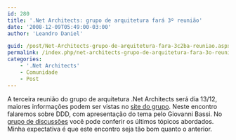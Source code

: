 ```yaml
---
id: 280
title: '.Net Architects: grupo de arquitetura fará 3º reunião'
date: '2008-12-09T05:49:00-03:00'
author: 'Leandro Daniel'

guid: /post/Net-Architects-grupo-de-arquitetura-fara-3c2ba-reuniao.aspx
permalink: /index.php/net-architects-grupo-de-arquitetura-fara-3o-reuniao/
categories:
    - '.Net Architects'
    - Comunidade
    - Post
---
```


A terceira reunião do grupo de arquitetura .Net Architects será dia 13/12, maiores informações podem ser vistas no [site do grupo](http://dotnetarchitects.net/dotnetarchitects/post/Terceira-reuniao-e-neste-sabado). Neste encontro falaremos sobre DDD, com apresentação do tema pelo Giovanni Bassi. No [grupo de discussões](http://groups.google.com/group/dotnetarchitects?hl=pt-br) você pode conferir os últimos tópicos abordados. Minha expectativa é que este encontro seja tão bom quanto o anterior.